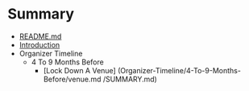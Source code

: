 # Summary

* [README.md](README.md)
* [Introduction](introduction.md)
* Organizer Timeline
    * 4 To 9 Months Before
        * [Lock Down A Venue] (Organizer-Timeline/4-To-9-Months-Before/venue.md
/SUMMARY.md)

